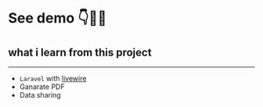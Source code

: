 # See demo 👇👨‍💻

## what i learn from this project
---
- `Laravel` with [livewire](https://laravel-livewire.com/)
- Ganarate PDF
- Data sharing